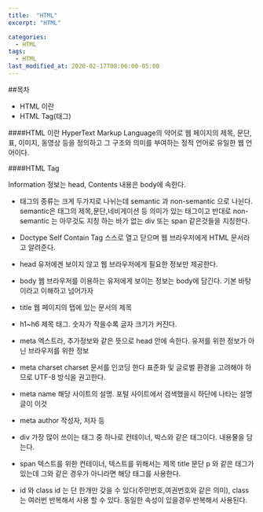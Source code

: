 ```yaml
---
title:  "HTML"
excerpt: "HTML"

categories:
  - HTML
tags:
  - HTML
last_modified_at: 2020-02-17T08:06:00-05:00
---
```


##목차

- HTML 이란
- HTML Tag(태그)


####HTML 이란
HyperText Markup Language의 약어로 웹 페이지의 제목, 문단, 표, 이미지, 동영상 등을 정의하고 그 구조와 의미를 부여하는 정적 언어로 유일한 웹 언어이다.

####HTML Tag

Information 정보는 head, Contents 내용은 body에 속한다.

- 태그의 종류는 크게 두가지로 나뉘는데 semantic 과 non-semantic 으로 나뉜다.
semantic은 태그의 제목,문단,네비게이션 등 의미가 있는 태그이고 반대로 non-semantic 는 아무것도 지칭 하는 바가 없는 div 또는 span 같은것들을 지칭한다.

- Doctype
Self Contain Tag 스스로 열고 닫으며 웹 브라우저에게 HTML 문서라고 알려준다.

- head
유저에겐 보이지 않고 웹 브라우저에게 필요한 정보만 제공한다.

- body
웹 브라우저를 이용하는 유저에게 보이는 정보는 body에 담긴다. 기본 바탕이라고 이해하고 넘어가자

- title
웹 페이지의 탭에 있는 문서의 제목

- h1~h6
제목 태그. 숫자가 작을수록 글자 크기가 커진다.

- meta
엑스트라, 추가정보와 같은 뜻으로 head 안에 속한다. 유저를 위한 정보가 아닌 브라우저를 위한 정보

- meta charset
charset 문서를 인코딩 한다 표준화 및 글로벌 환경을 고려해야 하므로 UTF-8 방식을 권고한다.

- meta name
해당 사이트의 설명. 포털 사이트에서 검색했을시 하단에 나타는 설명글이 이것

- meta author
작성자, 저자 등

- div
가장 많이 쓰이는 태그 중 하나로 컨테이너, 박스와 같은 태그이다. 내용물을 담는다.

- span
텍스트를 위한 컨테이너, 텍스트를 위해서는 제목 title 문단 p 와 같은 태그가 있는데 그와 같은 경우가 아니라면 해당 태그를 사용한다.

- id 와 class
id 는 단 한개만 갖을 수 있다(주민번호,여권번호와 같은 의미), class 는 여러번 반복해서 사용 할 수 있다. 동일한 속성이 있을경우 반복해서 사용된다. 